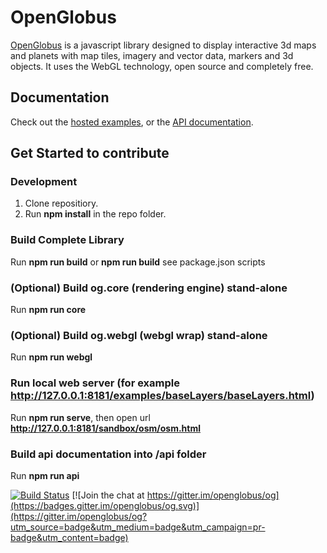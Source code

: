 # OpenGlobus

[OpenGlobus](http://www.openglobus.org/) is a javascript library designed to display interactive 3d maps and planets with map tiles, imagery and vector data, markers and 3d objects. It uses the WebGL technology, open source and completely free.

## Documentation

Check out the [hosted examples](http://www.openglobus.org/examples.html), or the [API documentation](http://www.openglobus.org/api/).

## Get Started to contribute

### Development

1. Clone repositiory.
2. Run **npm install** in the repo folder.
  
### Build Complete Library

Run **npm run build** or **npm run build** see package.json scripts

### (Optional) Build og.core (rendering engine) stand-alone

Run **npm run core**

### (Optional) Build og.webgl (webgl wrap) stand-alone

Run **npm run webgl**

### Run local web server (for example http://127.0.0.1:8181/examples/baseLayers/baseLayers.html)

Run **npm run serve**, then open url **http://127.0.0.1:8181/sandbox/osm/osm.html**

### Build api documentation into /api folder

Run **npm run api**

[![Build Status](https://travis-ci.com/openglobus/openglobus.svg?branch=master)](https://travis-ci.com/openglobus/openglobus) [![Join the chat at https://gitter.im/openglobus/og](https://badges.gitter.im/openglobus/og.svg)](https://gitter.im/openglobus/og?utm_source=badge&utm_medium=badge&utm_campaign=pr-badge&utm_content=badge)
